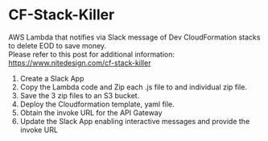 # CF-Stack-Killer
AWS Lambda that notifies via Slack message of Dev CloudFormation stacks to delete EOD to save money.  
Please refer to this post for additional information:  
https://www.nitedesign.com/cf-stack-killer 

1. Create a Slack App
2. Copy the Lambda code and Zip each .js file to and individual zip file.
3. Save the 3 zip files to an S3 bucket.
4. Deploy the Cloudformation template, yaml file.
5. Obtain the invoke URL for the API Gateway
6. Update the Slack App enabling interactive messages and provide the invoke URL
